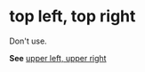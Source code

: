 # top left, top right

Don't use.

**See** [upper left, upper right](https://worldready.cloudapp.net/Styleguide/Read?id=2700&topicid=36349)
